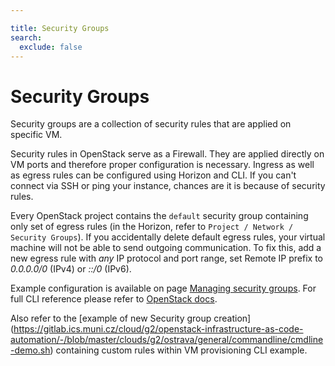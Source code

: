 ```yaml
---

title: Security Groups
search:
  exclude: false
---
```


# Security Groups

Security groups are a collection of security rules that are applied on specific VM.

Security rules in OpenStack serve as a Firewall. They are applied directly on VM ports and therefore proper configuration is necessary. Ingress as well as egress rules can be configured using Horizon and CLI. If you can't connect via SSH or ping your instance, chances are it is because of security rules.

Every OpenStack project contains the `default` security group containing only set of egress rules (in the Horizon, refer to `Project / Network / Security Groups`). If you accidentally delete default egress rules, your virtual machine will not be able to send outgoing communication. To fix this, add a new egress rule with *any* IP protocol and port range, set Remote IP prefix to *0.0.0.0/0* (IPv4) or *::/0* (IPv6).

Example configuration is available on page [Managing security groups](../how-to-guides/managing-security-groups.md). For full CLI reference please refer to [OpenStack docs](https://docs.openstack.org/python-openstackclient/train/cli/command-objects/security-group.html).

Also refer to the [example of new Security group creation] (https://gitlab.ics.muni.cz/cloud/g2/openstack-infrastructure-as-code-automation/-/blob/master/clouds/g2/ostrava/general/commandline/cmdline-demo.sh) containing custom rules within VM provisioning CLI example.
